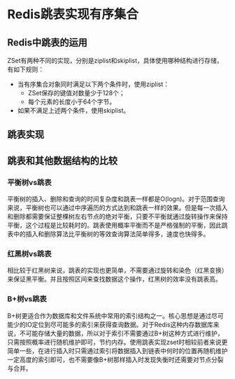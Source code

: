 # Redis跳表实现有序集合

## Redis中跳表的运用

ZSet有两种不同的实现，分别是ziplist和skiplist，具体使用哪种结构进行存储，有如下规则：

- 当有序集合对象同时满足以下两个条件时，使用ziplist：
  - ZSet保存的键值对数量少于128个；
  - 每个元素的长度小于64个字节。
- 如果不满足上述两个条件，使用skiplist。

## 跳表实现

## 跳表和其他数据结构的比较

### 平衡树vs跳表

平衡树的插入、删除和查询的时间复杂度和跳表一样都是O(logn)。对于范围查询来说，平衡树也可以通过中序遍历的方式达到和跳表一样的效果。但是每一次插入和删除都需要保证整棵树左右节点的绝对平衡，只要不平衡就通过旋转操作来保持平衡，这个过程是比较耗时的。跳表使用概率平衡而不是严格强制的平衡，因此跳表中的插入和删除算法比平衡树的等效查询算法简单得多，速度也快得多。

### 红黑树vs跳表

相比较于红黑树来说，跳表的实现也更简单，不需要通过旋转和染色（红黑变换）来保证黑平衡。并且按照区间来查找数据这个操作，红黑树的效率没有跳表高。

### B+树vs跳表

B+树更适合作为数据库和文件系统中常用的索引结构之一。核心思想是通过尽可能少的IO定位到尽可能多的索引来获得查询数据。对于Redis这种内存数据库来说，不可能存储大量的数据，所以对于索引不需要通过B+树这种方式进行维护，只需按照概率进行随机维护即可，节约内存。使用跳表实现zset时相较前者来说更简单一些，在进行插入时只需通过索引将数据插入到链表中何时的位置再随机维护一定高度的索引即可，也不需要像B+树那样插入时发现失衡时还需要对节点分裂与合并。
